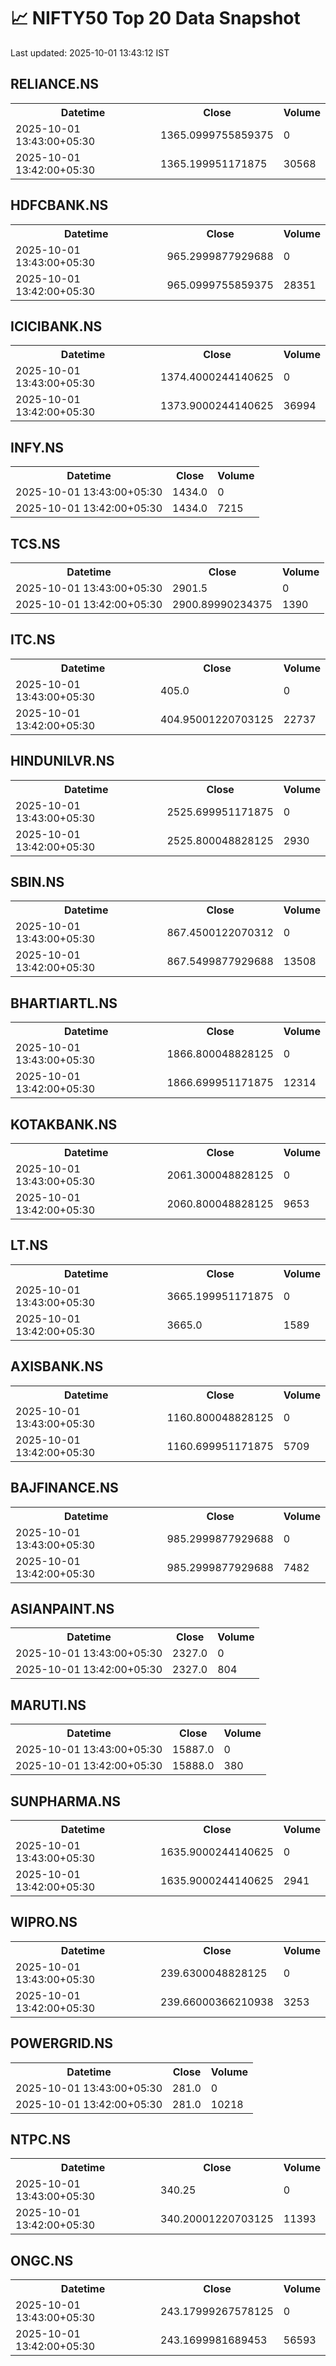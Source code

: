 # 📈 NIFTY50 Top 20 Data Snapshot

Last updated: 2025-10-01 13:43:12 IST

## RELIANCE.NS

<table>
  <tr><th>Datetime</th><th>Close</th><th>Volume</th></tr>
  <tr><td>2025-10-01 13:43:00+05:30</td><td>1365.0999755859375</td><td>0</td></tr>
  <tr><td>2025-10-01 13:42:00+05:30</td><td>1365.199951171875</td><td>30568</td></tr>
</table>

## HDFCBANK.NS

<table>
  <tr><th>Datetime</th><th>Close</th><th>Volume</th></tr>
  <tr><td>2025-10-01 13:43:00+05:30</td><td>965.2999877929688</td><td>0</td></tr>
  <tr><td>2025-10-01 13:42:00+05:30</td><td>965.0999755859375</td><td>28351</td></tr>
</table>

## ICICIBANK.NS

<table>
  <tr><th>Datetime</th><th>Close</th><th>Volume</th></tr>
  <tr><td>2025-10-01 13:43:00+05:30</td><td>1374.4000244140625</td><td>0</td></tr>
  <tr><td>2025-10-01 13:42:00+05:30</td><td>1373.9000244140625</td><td>36994</td></tr>
</table>

## INFY.NS

<table>
  <tr><th>Datetime</th><th>Close</th><th>Volume</th></tr>
  <tr><td>2025-10-01 13:43:00+05:30</td><td>1434.0</td><td>0</td></tr>
  <tr><td>2025-10-01 13:42:00+05:30</td><td>1434.0</td><td>7215</td></tr>
</table>

## TCS.NS

<table>
  <tr><th>Datetime</th><th>Close</th><th>Volume</th></tr>
  <tr><td>2025-10-01 13:43:00+05:30</td><td>2901.5</td><td>0</td></tr>
  <tr><td>2025-10-01 13:42:00+05:30</td><td>2900.89990234375</td><td>1390</td></tr>
</table>

## ITC.NS

<table>
  <tr><th>Datetime</th><th>Close</th><th>Volume</th></tr>
  <tr><td>2025-10-01 13:43:00+05:30</td><td>405.0</td><td>0</td></tr>
  <tr><td>2025-10-01 13:42:00+05:30</td><td>404.95001220703125</td><td>22737</td></tr>
</table>

## HINDUNILVR.NS

<table>
  <tr><th>Datetime</th><th>Close</th><th>Volume</th></tr>
  <tr><td>2025-10-01 13:43:00+05:30</td><td>2525.699951171875</td><td>0</td></tr>
  <tr><td>2025-10-01 13:42:00+05:30</td><td>2525.800048828125</td><td>2930</td></tr>
</table>

## SBIN.NS

<table>
  <tr><th>Datetime</th><th>Close</th><th>Volume</th></tr>
  <tr><td>2025-10-01 13:43:00+05:30</td><td>867.4500122070312</td><td>0</td></tr>
  <tr><td>2025-10-01 13:42:00+05:30</td><td>867.5499877929688</td><td>13508</td></tr>
</table>

## BHARTIARTL.NS

<table>
  <tr><th>Datetime</th><th>Close</th><th>Volume</th></tr>
  <tr><td>2025-10-01 13:43:00+05:30</td><td>1866.800048828125</td><td>0</td></tr>
  <tr><td>2025-10-01 13:42:00+05:30</td><td>1866.699951171875</td><td>12314</td></tr>
</table>

## KOTAKBANK.NS

<table>
  <tr><th>Datetime</th><th>Close</th><th>Volume</th></tr>
  <tr><td>2025-10-01 13:43:00+05:30</td><td>2061.300048828125</td><td>0</td></tr>
  <tr><td>2025-10-01 13:42:00+05:30</td><td>2060.800048828125</td><td>9653</td></tr>
</table>

## LT.NS

<table>
  <tr><th>Datetime</th><th>Close</th><th>Volume</th></tr>
  <tr><td>2025-10-01 13:43:00+05:30</td><td>3665.199951171875</td><td>0</td></tr>
  <tr><td>2025-10-01 13:42:00+05:30</td><td>3665.0</td><td>1589</td></tr>
</table>

## AXISBANK.NS

<table>
  <tr><th>Datetime</th><th>Close</th><th>Volume</th></tr>
  <tr><td>2025-10-01 13:43:00+05:30</td><td>1160.800048828125</td><td>0</td></tr>
  <tr><td>2025-10-01 13:42:00+05:30</td><td>1160.699951171875</td><td>5709</td></tr>
</table>

## BAJFINANCE.NS

<table>
  <tr><th>Datetime</th><th>Close</th><th>Volume</th></tr>
  <tr><td>2025-10-01 13:43:00+05:30</td><td>985.2999877929688</td><td>0</td></tr>
  <tr><td>2025-10-01 13:42:00+05:30</td><td>985.2999877929688</td><td>7482</td></tr>
</table>

## ASIANPAINT.NS

<table>
  <tr><th>Datetime</th><th>Close</th><th>Volume</th></tr>
  <tr><td>2025-10-01 13:43:00+05:30</td><td>2327.0</td><td>0</td></tr>
  <tr><td>2025-10-01 13:42:00+05:30</td><td>2327.0</td><td>804</td></tr>
</table>

## MARUTI.NS

<table>
  <tr><th>Datetime</th><th>Close</th><th>Volume</th></tr>
  <tr><td>2025-10-01 13:43:00+05:30</td><td>15887.0</td><td>0</td></tr>
  <tr><td>2025-10-01 13:42:00+05:30</td><td>15888.0</td><td>380</td></tr>
</table>

## SUNPHARMA.NS

<table>
  <tr><th>Datetime</th><th>Close</th><th>Volume</th></tr>
  <tr><td>2025-10-01 13:43:00+05:30</td><td>1635.9000244140625</td><td>0</td></tr>
  <tr><td>2025-10-01 13:42:00+05:30</td><td>1635.9000244140625</td><td>2941</td></tr>
</table>

## WIPRO.NS

<table>
  <tr><th>Datetime</th><th>Close</th><th>Volume</th></tr>
  <tr><td>2025-10-01 13:43:00+05:30</td><td>239.6300048828125</td><td>0</td></tr>
  <tr><td>2025-10-01 13:42:00+05:30</td><td>239.66000366210938</td><td>3253</td></tr>
</table>

## POWERGRID.NS

<table>
  <tr><th>Datetime</th><th>Close</th><th>Volume</th></tr>
  <tr><td>2025-10-01 13:43:00+05:30</td><td>281.0</td><td>0</td></tr>
  <tr><td>2025-10-01 13:42:00+05:30</td><td>281.0</td><td>10218</td></tr>
</table>

## NTPC.NS

<table>
  <tr><th>Datetime</th><th>Close</th><th>Volume</th></tr>
  <tr><td>2025-10-01 13:43:00+05:30</td><td>340.25</td><td>0</td></tr>
  <tr><td>2025-10-01 13:42:00+05:30</td><td>340.20001220703125</td><td>11393</td></tr>
</table>

## ONGC.NS

<table>
  <tr><th>Datetime</th><th>Close</th><th>Volume</th></tr>
  <tr><td>2025-10-01 13:43:00+05:30</td><td>243.17999267578125</td><td>0</td></tr>
  <tr><td>2025-10-01 13:42:00+05:30</td><td>243.1699981689453</td><td>56593</td></tr>
</table>

